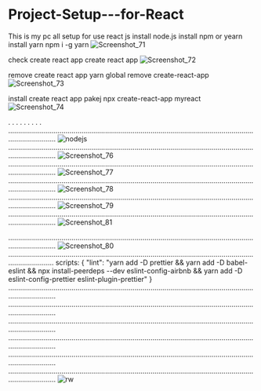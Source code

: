 # Project-Setup---for-React
This is my pc all setup for use react js
install node.js
install npm or yearn 
install yarn  npm i -g yarn
![Screenshot_71](https://user-images.githubusercontent.com/86350811/132098248-7b53eec7-9b68-4b29-a99d-a03e44330fe2.png)





check create react app create react app
![Screenshot_72](https://user-images.githubusercontent.com/86350811/132098262-7e6fb01e-2d0e-49f6-8376-6464f42e82b5.png)





remove create react app yarn global remove create-react-app
![Screenshot_73](https://user-images.githubusercontent.com/86350811/132098277-778e7f72-3195-4cb3-baf6-172ee467d521.png)




install create react app pakej npx create-react-app myreact
![Screenshot_74](https://user-images.githubusercontent.com/86350811/132098372-ebe56fc6-3f8e-40c2-875a-349804147bbe.png)

.
.
.
.
.
.
.
.
.
....................................................................................................................................................
![nodejs](https://user-images.githubusercontent.com/86350811/132098697-e0899ad2-fd2f-486d-9976-a419b6d68643.png)
....................................................................................................................................................
![Screenshot_76](https://user-images.githubusercontent.com/86350811/132098607-858c6b67-0fe5-4f63-970c-54c5c7d5de1c.png)
....................................................................................................................................................
![Screenshot_77](https://user-images.githubusercontent.com/86350811/132098619-bdc795d9-4b8a-451d-867f-8312fb7a1ca1.png)
....................................................................................................................................................
![Screenshot_78](https://user-images.githubusercontent.com/86350811/132098635-929a3380-3af5-4114-ad1e-7d00380b546d.png)
....................................................................................................................................................
![Screenshot_79](https://user-images.githubusercontent.com/86350811/132098661-323cef4f-4dd5-4106-8420-f2f5c5f7fbf6.png)
....................................................................................................................................................
![Screenshot_81](https://user-images.githubusercontent.com/86350811/132120937-d2ce67a6-8bb4-48c0-ba25-f4a1fa35fca8.png)

....................................................................................................................................................
![Screenshot_80](https://user-images.githubusercontent.com/86350811/132098674-053c8ba9-112a-4928-8a16-6d9402255c3d.png)
...................................................................................................................................................
scripts: {
    "lint": "yarn add -D prettier && yarn add -D babel-eslint && npx install-peerdeps --dev eslint-config-airbnb && yarn add -D eslint-config-prettier eslint-plugin-prettier"
}
....................................................................................................................................................
....................................................................................................................................................
....................................................................................................................................................
....................................................................................................................................................
....................................................................................................................................................
....................................................................................................................................................
![rw](https://user-images.githubusercontent.com/86350811/132098736-4a978059-38bb-413a-a35f-49dbba05f520.png)
